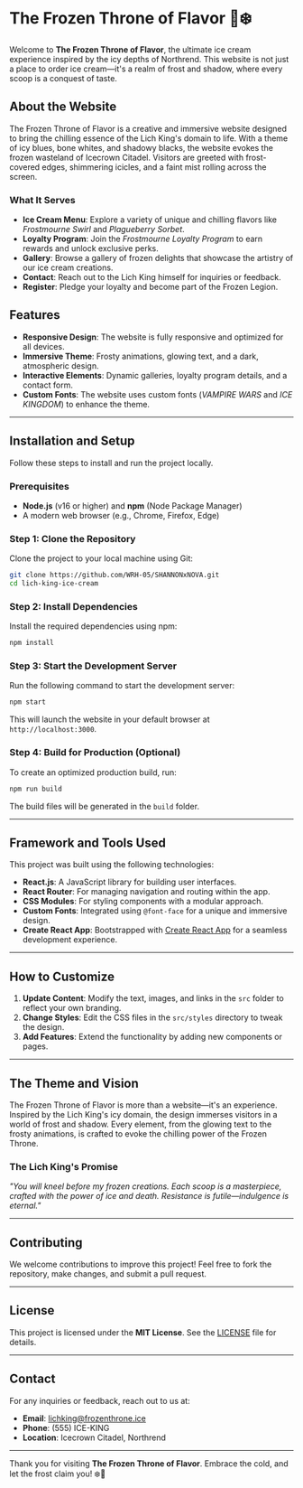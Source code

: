 # The Frozen Throne of Flavor 🍦❄️

Welcome to **The Frozen Throne of Flavor**, the ultimate ice cream experience inspired by the icy depths of Northrend. This website is not just a place to order ice cream—it's a realm of frost and shadow, where every scoop is a conquest of taste.

## About the Website

The Frozen Throne of Flavor is a creative and immersive website designed to bring the chilling essence of the Lich King's domain to life. With a theme of icy blues, bone whites, and shadowy blacks, the website evokes the frozen wasteland of Icecrown Citadel. Visitors are greeted with frost-covered edges, shimmering icicles, and a faint mist rolling across the screen.

### What It Serves

- **Ice Cream Menu**: Explore a variety of unique and chilling flavors like *Frostmourne Swirl* and *Plagueberry Sorbet*.
- **Loyalty Program**: Join the *Frostmourne Loyalty Program* to earn rewards and unlock exclusive perks.
- **Gallery**: Browse a gallery of frozen delights that showcase the artistry of our ice cream creations.
- **Contact**: Reach out to the Lich King himself for inquiries or feedback.
- **Register**: Pledge your loyalty and become part of the Frozen Legion.

## Features

- **Responsive Design**: The website is fully responsive and optimized for all devices.
- **Immersive Theme**: Frosty animations, glowing text, and a dark, atmospheric design.
- **Interactive Elements**: Dynamic galleries, loyalty program details, and a contact form.
- **Custom Fonts**: The website uses custom fonts (*VAMPIRE WARS* and *ICE KINGDOM*) to enhance the theme.

---

## Installation and Setup

Follow these steps to install and run the project locally.

### Prerequisites

- **Node.js** (v16 or higher) and **npm** (Node Package Manager)
- A modern web browser (e.g., Chrome, Firefox, Edge)

### Step 1: Clone the Repository

Clone the project to your local machine using Git:

```bash
git clone https://github.com/WRH-05/SHANNONxNOVA.git
cd lich-king-ice-cream
```

### Step 2: Install Dependencies

Install the required dependencies using npm:

```bash
npm install
```

### Step 3: Start the Development Server

Run the following command to start the development server:

```bash
npm start
```

This will launch the website in your default browser at `http://localhost:3000`.

### Step 4: Build for Production (Optional)

To create an optimized production build, run:

```bash
npm run build
```

The build files will be generated in the `build` folder.

---

## Framework and Tools Used

This project was built using the following technologies:

- **React.js**: A JavaScript library for building user interfaces.
- **React Router**: For managing navigation and routing within the app.
- **CSS Modules**: For styling components with a modular approach.
- **Custom Fonts**: Integrated using `@font-face` for a unique and immersive design.
- **Create React App**: Bootstrapped with [Create React App](https://github.com/facebook/create-react-app) for a seamless development experience.

---

## How to Customize

1. **Update Content**: Modify the text, images, and links in the `src` folder to reflect your own branding.
2. **Change Styles**: Edit the CSS files in the `src/styles` directory to tweak the design.
3. **Add Features**: Extend the functionality by adding new components or pages.

---

## The Theme and Vision

The Frozen Throne of Flavor is more than a website—it's an experience. Inspired by the Lich King's icy domain, the design immerses visitors in a world of frost and shadow. Every element, from the glowing text to the frosty animations, is crafted to evoke the chilling power of the Frozen Throne.

### The Lich King's Promise

*"You will kneel before my frozen creations. Each scoop is a masterpiece, crafted with the power of ice and death. Resistance is futile—indulgence is eternal."*

---

## Contributing

We welcome contributions to improve this project! Feel free to fork the repository, make changes, and submit a pull request.

---

## License

This project is licensed under the **MIT License**. See the [LICENSE](LICENSE) file for details.

---

## Contact

For any inquiries or feedback, reach out to us at:

- **Email**: lichking@frozenthrone.ice
- **Phone**: (555) ICE-KING
- **Location**: Icecrown Citadel, Northrend

---

Thank you for visiting **The Frozen Throne of Flavor**. Embrace the cold, and let the frost claim you! ❄️🍦